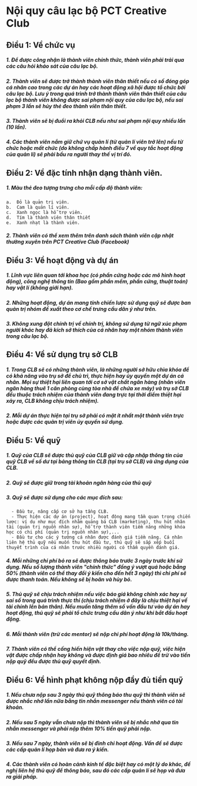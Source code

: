 
# Nội quy câu lạc bộ PCT Creative Club

## Điều 1: Về chức vụ
  ##### 1. Để được công nhận là thành viên chính thức, thành viên phải trải qua các câu hỏi khảo sát của câu lạc bộ.
  ##### 2. Thành viên sẽ được trở thành thành viên thân thiết nếu có số đóng góp cá nhân cao trong các dự án hay các hoạt động xã hội được tổ chức bởi câu lạc bộ. Lưu ý trong quá trình trở thành thành viên thân thiết của câu lạc bộ thành viên không được sai phạm nội quy của câu lạc bộ, nếu sai phạm 3 lần sẽ hủy thẻ đeo thành viên thân thiết.
  ##### 3. Thành viên sẽ bị đuổi ra khỏi CLB nếu như sai phạm nội quy nhiều lần (10 lần).
  ##### 4. Các thành viên nắm giữ chứ vụ quản lí (từ quản lí viên trở lên) nếu từ chức hoặc mất chức (do không chấp hành điều 7 về quy tắc hoạt động của quản lí) sẽ phải bầu ra người thay thế vị trí đó.
## Điều 2: Về đặc tính nhận dạng thành viên.
  ##### 1. Màu thẻ đeo tượng trưng cho mỗi cấp độ thành viên:
  
    a.  Đỏ là quản trị viên.
    b.  Cam là quản lí viên.
    c.  Xanh ngọc là hỗ trợ viên.
    d.  Tím là thành viên thân thiết
    e.  Xanh nhạt là thành viên.
  ##### 2. Thành viên có thể xem thêm trên danh sách thành viên cập nhật thường xuyên trên PCT Creative Club (Facebook)
## Điều 3: Về hoạt động và dự án
  ##### 1. Lĩnh vực liên quan tới khoa học (có phần cứng hoặc các mô hình hoạt động), công nghệ thông tin (Bao gồm phần mềm, phần cứng, thuật toán) hay vật lí (không giới hạn).
  ##### 2. Những hoạt động, dự án mang tính chiến lược sử dụng quỹ sẽ được ban quản trị nhóm đề xuất theo cơ chế trưng cầu dân ý như trên.
  ##### 3. Không xung đột chính trị về chính trị, không sử dụng từ ngữ xúc phạm người khác hay đả kích sở thích của cá nhân hay một nhóm thành viên trong câu lạc bộ.
## Điều 4: Về sử dụng trụ sở CLB
  ##### 1. Trong CLB sẽ có những thành viên, là những người sở hữu chìa khóa để có khả năng vào trụ sở để chủ trì, thực hiện hay ủy quyền một dự án cá nhân. Mọi sự thiệt hại liên quan tới cơ sở vật chất ngân hàng (nhân viên ngân hàng thuê 1 căn phòng cùng tòa nhà để chứa xe máy) và trụ sở CLB đều thuộc trách nhiệm của thành viên đang trực tại thời điểm thiệt hại xảy ra, CLB không chịu trách nhiệm).
  ##### 2. Mỗi dự án thực hiện tại trụ sở phải có mặt ít nhất một thành viên trực hoặc được các quản trị viên ủy quyền sử dụng.
## Điều 5: Về quỹ 
  ##### 1. Quỹ của CLB sẽ được thủ quỹ của CLB giữ và cập nhập thông tin của quỹ CLB về số dư tại bảng thông tin CLB (tại trụ sở CLB) và ứng dụng của CLB.
  ##### 2. Quỹ sẽ được giữ trong tài khoản ngân hàng của thủ quỹ
  ##### 3. Quỹ sẽ được sử dụng cho các mục đích sau:
      - Đầu tư, nâng cấp cơ sở hạ tầng CLB.
      - Thực hiện các dự án (project), hoạt động mang tầm quan trọng chiến lược: ví dụ như mục đích nhằm quảng bá CLB (marketing), thu hút nhân tài (quản trị nguồn nhân sự), hỗ trợ thành viên tiềm năng những khóa học có chi phí (quản trị nguồn nhân sự),...
      - Đầu tư cho các ý tưởng cá nhân được đánh giá tiềm năng. Cá nhân liên hệ thủ quỹ nếu muốn thu hút đầu tư, thủ quỹ sẽ sắp xếp buổi thuyết trình của cá nhân trước nhiều người có thẩm quyền đánh giá.
  ##### 4. Mỗi những chi phí bỏ ra sẽ được thông báo trước 3 ngày trước khi sử dụng. Nếu số lượng thành viên "chính thức" đồng ý vượt   quá hoặc bằng 50% (thành viên có thể thay đổi ý kiến cho đến hết 3 ngày) thì chi phí sẽ được thanh toán. Nếu không sẽ bị hoãn và hủy bỏ.
  ##### 5. Thủ quỹ sẽ chịu trách nhiệm nếu việc báo giá không chính xác hay sự sai số trong quá trình thực thi (chịu trách nhiệm ở đây là chịu thiệt hại về tài chính lên bản thân). Nếu muốn tăng thêm số vốn đầu tư vào dự án hay hoạt động, thủ quỹ sẽ phải tổ chức trưng cầu dân ý như khi bắt đầu hoạt động.
  ##### 6. Mỗi thành viên (trừ các mentor) sẽ nộp chi phí hoạt động là 10k/tháng.
  ##### 7. Thành viên có thể cống hiến hiện vật thay cho việc nộp quỹ, việc hiện vật được chấp nhận hay không và được định giá bao nhiêu để trừ vào tiền nộp quỹ đều được thủ quỹ quyết định.
## Điều 6: Về hình phạt không nộp đầy đủ tiền quỹ
##### 1.	Nếu chưa nộp sau 3 ngày thủ quỹ thông báo thu quỹ thì thành viên sẽ được nhắc nhở lần nữa bằng tin nhắn messenger nếu thành viên có tài khoản.
##### 2.	Nếu sau 5 ngày vẫn chưa nộp thì thành viên sẽ bị nhắc nhở qua tin nhắn messenger và phải nộp thêm 10% tiền quỹ phải nộp.
##### 3.	Nếu sau 7 ngày, thành viên sẽ bị đình chỉ hoạt động. Vấn đề sẽ được các cấp quản lí họp bàn và đưa ra ý kiến.
##### 4.	Các thành viên có hoàn cảnh kinh tế đặc biệt hay có một lý do khác, đề nghị liên hệ thủ quỹ để thông báo, sau đó các cấp quản lí sẽ họp và đưa ra giải pháp.
